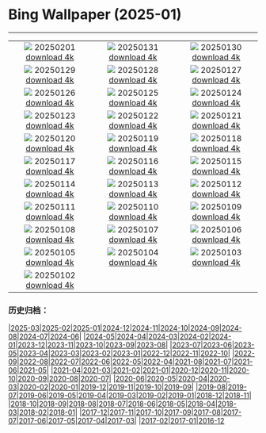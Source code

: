 # Bing Wallpaper (2025-01)
**************
| | | |
| :----: | :----: | :----: |
| ![](https://www.bing.com/th?id=OHR.FrostedBeech_EN-IN2659852695_1920x1080.jpg) 20250201 [download 4k](https://www.bing.com/th?id=OHR.FrostedBeech_EN-IN2659852695_UHD.jpg) | ![](https://www.bing.com/th?id=OHR.PlainsZebra_EN-IN2514350674_1920x1080.jpg) 20250131 [download 4k](https://www.bing.com/th?id=OHR.PlainsZebra_EN-IN2514350674_UHD.jpg) | ![](https://www.bing.com/th?id=OHR.OrdesaSpain_EN-IN2338334373_1920x1080.jpg) 20250130 [download 4k](https://www.bing.com/th?id=OHR.OrdesaSpain_EN-IN2338334373_UHD.jpg) |
| ![](https://www.bing.com/th?id=OHR.LunarDragon_EN-IN2177152421_1920x1080.jpg) 20250129 [download 4k](https://www.bing.com/th?id=OHR.LunarDragon_EN-IN2177152421_UHD.jpg) | ![](https://www.bing.com/th?id=OHR.FlyingOwl_EN-IN1693196635_1920x1080.jpg) 20250128 [download 4k](https://www.bing.com/th?id=OHR.FlyingOwl_EN-IN1693196635_UHD.jpg) | ![](https://www.bing.com/th?id=OHR.CanyonSnow_EN-IN1568269360_1920x1080.jpg) 20250127 [download 4k](https://www.bing.com/th?id=OHR.CanyonSnow_EN-IN1568269360_UHD.jpg) |
| ![](https://www.bing.com/th?id=OHR.IndiaGateTriColour_EN-IN3150557359_1920x1080.jpg) 20250126 [download 4k](https://www.bing.com/th?id=OHR.IndiaGateTriColour_EN-IN3150557359_UHD.jpg) | ![](https://www.bing.com/th?id=OHR.PortoSunset_EN-IN1245971448_1920x1080.jpg) 20250125 [download 4k](https://www.bing.com/th?id=OHR.PortoSunset_EN-IN1245971448_UHD.jpg) | ![](https://www.bing.com/th?id=OHR.IcelandGeyser_EN-IN1107479797_1920x1080.jpg) 20250124 [download 4k](https://www.bing.com/th?id=OHR.IcelandGeyser_EN-IN1107479797_UHD.jpg) |
| ![](https://www.bing.com/th?id=OHR.DeerValley_EN-IN5983015603_1920x1080.jpg) 20250123 [download 4k](https://www.bing.com/th?id=OHR.DeerValley_EN-IN5983015603_UHD.jpg) | ![](https://www.bing.com/th?id=OHR.PetraMonastery_EN-IN5783567233_1920x1080.jpg) 20250122 [download 4k](https://www.bing.com/th?id=OHR.PetraMonastery_EN-IN5783567233_UHD.jpg) | ![](https://www.bing.com/th?id=OHR.DutchSquirrel_EN-IN5567594638_1920x1080.jpg) 20250121 [download 4k](https://www.bing.com/th?id=OHR.DutchSquirrel_EN-IN5567594638_UHD.jpg) |
| ![](https://www.bing.com/th?id=OHR.CadizSpain_EN-IN5354642054_1920x1080.jpg) 20250120 [download 4k](https://www.bing.com/th?id=OHR.CadizSpain_EN-IN5354642054_UHD.jpg) | ![](https://www.bing.com/th?id=OHR.NeptunesGrotto_EN-IN4839715567_1920x1080.jpg) 20250119 [download 4k](https://www.bing.com/th?id=OHR.NeptunesGrotto_EN-IN4839715567_UHD.jpg) | ![](https://www.bing.com/th?id=OHR.WhiteSandsNP_EN-IN4617317381_1920x1080.jpg) 20250118 [download 4k](https://www.bing.com/th?id=OHR.WhiteSandsNP_EN-IN4617317381_UHD.jpg) |
| ![](https://www.bing.com/th?id=OHR.PelicanPortrait_EN-IN4347458454_1920x1080.jpg) 20250117 [download 4k](https://www.bing.com/th?id=OHR.PelicanPortrait_EN-IN4347458454_UHD.jpg) | ![](https://www.bing.com/th?id=OHR.PinnaclesPeaks_EN-IN4100662742_1920x1080.jpg) 20250116 [download 4k](https://www.bing.com/th?id=OHR.PinnaclesPeaks_EN-IN4100662742_UHD.jpg) | ![](https://www.bing.com/th?id=OHR.DeerBuck_EN-IN3553465734_1920x1080.jpg) 20250115 [download 4k](https://www.bing.com/th?id=OHR.DeerBuck_EN-IN3553465734_UHD.jpg) |
| ![](https://www.bing.com/th?id=OHR.SkyKites_EN-IN7504370489_1920x1080.jpg) 20250114 [download 4k](https://www.bing.com/th?id=OHR.SkyKites_EN-IN7504370489_UHD.jpg) | ![](https://www.bing.com/th?id=OHR.CoastalWales_EN-IN7925850635_1920x1080.jpg) 20250113 [download 4k](https://www.bing.com/th?id=OHR.CoastalWales_EN-IN7925850635_UHD.jpg) | ![](https://www.bing.com/th?id=OHR.CrescentTail_EN-IN6422883043_1920x1080.jpg) 20250112 [download 4k](https://www.bing.com/th?id=OHR.CrescentTail_EN-IN6422883043_UHD.jpg) |
| ![](https://www.bing.com/th?id=OHR.MeknesMorocco_EN-IN5856859042_1920x1080.jpg) 20250111 [download 4k](https://www.bing.com/th?id=OHR.MeknesMorocco_EN-IN5856859042_UHD.jpg) | ![](https://www.bing.com/th?id=OHR.BubbleLake_EN-IN4983583688_1920x1080.jpg) 20250110 [download 4k](https://www.bing.com/th?id=OHR.BubbleLake_EN-IN4983583688_UHD.jpg) | ![](https://www.bing.com/th?id=OHR.NamibiaDunes_EN-IN0592013391_1920x1080.jpg) 20250109 [download 4k](https://www.bing.com/th?id=OHR.NamibiaDunes_EN-IN0592013391_UHD.jpg) |
| ![](https://www.bing.com/th?id=OHR.GreatWallStairs_EN-IN4478048411_1920x1080.jpg) 20250108 [download 4k](https://www.bing.com/th?id=OHR.GreatWallStairs_EN-IN4478048411_UHD.jpg) | ![](https://www.bing.com/th?id=OHR.BouldersNZ_EN-IN0206909278_1920x1080.jpg) 20250107 [download 4k](https://www.bing.com/th?id=OHR.BouldersNZ_EN-IN0206909278_UHD.jpg) | ![](https://www.bing.com/th?id=OHR.RavennaBasilica_EN-IN9380198974_1920x1080.jpg) 20250106 [download 4k](https://www.bing.com/th?id=OHR.RavennaBasilica_EN-IN9380198974_UHD.jpg) |
| ![](https://www.bing.com/th?id=OHR.PushkarniTank_EN-IN9828404964_1920x1080.jpg) 20250105 [download 4k](https://www.bing.com/th?id=OHR.PushkarniTank_EN-IN9828404964_UHD.jpg) | ![](https://www.bing.com/th?id=OHR.VietnamFalls_EN-IN7892338335_1920x1080.jpg) 20250104 [download 4k](https://www.bing.com/th?id=OHR.VietnamFalls_EN-IN7892338335_UHD.jpg) | ![](https://www.bing.com/th?id=OHR.TolkienOxford_EN-IN7522700035_1920x1080.jpg) 20250103 [download 4k](https://www.bing.com/th?id=OHR.TolkienOxford_EN-IN7522700035_UHD.jpg) |
| ![](https://www.bing.com/th?id=OHR.ArdezSwitzerland_EN-IN7123035732_1920x1080.jpg) 20250102 [download 4k](https://www.bing.com/th?id=OHR.ArdezSwitzerland_EN-IN7123035732_UHD.jpg) |  |  |

### 历史归档：

|[2025-03](2025-03/2025-03.md)|[2025-02](2025-02/2025-02.md)|[2025-01](2025-01/2025-01.md)|[2024-12](2024-12/2024-12.md)|[2024-11](2024-11/2024-11.md)|[2024-10](2024-10/2024-10.md)|[2024-09](2024-09/2024-09.md)|[2024-08](2024-08/2024-08.md)|[2024-07](2024-07/2024-07.md)|[2024-06](2024-06/2024-06.md)|
|[2024-05](2024-05/2024-05.md)|[2024-04](2024-04/2024-04.md)|[2024-03](2024-03/2024-03.md)|[2024-02](2024-02/2024-02.md)|[2024-01](2024-01/2024-01.md)|[2023-12](2023-12/2023-12.md)|[2023-11](2023-11/2023-11.md)|[2023-10](2023-10/2023-10.md)|[2023-09](2023-09/2023-09.md)|[2023-08](2023-08/2023-08.md)|
|[2023-07](2023-07/2023-07.md)|[2023-06](2023-06/2023-06.md)|[2023-05](2023-05/2023-05.md)|[2023-04](2023-04/2023-04.md)|[2023-03](2023-03/2023-03.md)|[2023-02](2023-02/2023-02.md)|[2023-01](2023-01/2023-01.md)|[2022-12](2022-12/2022-12.md)|[2022-11](2022-11/2022-11.md)|[2022-10](2022-10/2022-10.md)|
|[2022-09](2022-09/2022-09.md)|[2022-08](2022-08/2022-08.md)|[2022-07](2022-07/2022-07.md)|[2022-06](2022-06/2022-06.md)|[2022-05](2022-05/2022-05.md)|[2022-04](2022-04/2022-04.md)|[2021-08](2021-08/2021-08.md)|[2021-07](2021-07/2021-07.md)|[2021-06](2021-06/2021-06.md)|[2021-05](2021-05/2021-05.md)|
|[2021-04](2021-04/2021-04.md)|[2021-03](2021-03/2021-03.md)|[2021-02](2021-02/2021-02.md)|[2021-01](2021-01/2021-01.md)|[2020-12](2020-12/2020-12.md)|[2020-11](2020-11/2020-11.md)|[2020-10](2020-10/2020-10.md)|[2020-09](2020-09/2020-09.md)|[2020-08](2020-08/2020-08.md)|[2020-07](2020-07/2020-07.md)|
|[2020-06](2020-06/2020-06.md)|[2020-05](2020-05/2020-05.md)|[2020-04](2020-04/2020-04.md)|[2020-03](2020-03/2020-03.md)|[2020-02](2020-02/2020-02.md)|[2020-01](2020-01/2020-01.md)|[2019-12](2019-12/2019-12.md)|[2019-11](2019-11/2019-11.md)|[2019-10](2019-10/2019-10.md)|[2019-09](2019-09/2019-09.md)|
|[2019-08](2019-08/2019-08.md)|[2019-07](2019-07/2019-07.md)|[2019-06](2019-06/2019-06.md)|[2019-05](2019-05/2019-05.md)|[2019-04](2019-04/2019-04.md)|[2019-03](2019-03/2019-03.md)|[2019-02](2019-02/2019-02.md)|[2019-01](2019-01/2019-01.md)|[2018-12](2018-12/2018-12.md)|[2018-11](2018-11/2018-11.md)|
|[2018-10](2018-10/2018-10.md)|[2018-09](2018-09/2018-09.md)|[2018-08](2018-08/2018-08.md)|[2018-07](2018-07/2018-07.md)|[2018-06](2018-06/2018-06.md)|[2018-05](2018-05/2018-05.md)|[2018-04](2018-04/2018-04.md)|[2018-03](2018-03/2018-03.md)|[2018-02](2018-02/2018-02.md)|[2018-01](2018-01/2018-01.md)|
|[2017-12](2017-12/2017-12.md)|[2017-11](2017-11/2017-11.md)|[2017-10](2017-10/2017-10.md)|[2017-09](2017-09/2017-09.md)|[2017-08](2017-08/2017-08.md)|[2017-07](2017-07/2017-07.md)|[2017-06](2017-06/2017-06.md)|[2017-05](2017-05/2017-05.md)|[2017-04](2017-04/2017-04.md)|[2017-03](2017-03/2017-03.md)|
|[2017-02](2017-02/2017-02.md)|[2017-01](2017-01/2017-01.md)|[2016-12](2016-12/2016-12.md)